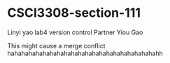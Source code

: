 # CSCI3308-section-111
Linyi yao lab4 version control
Partner Yiou Gao

This might cause a merge conflict
hahahahahahahahahahahahahahahahahahahahahahh